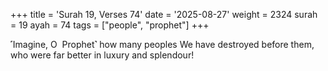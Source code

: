 +++
title = 'Surah 19, Verses 74'
date = '2025-08-27'
weight = 2324
surah = 19
ayah = 74
tags = ["people", "prophet"]
+++

˹Imagine, O  Prophet˺ how many peoples We have destroyed before them, who were far better in luxury and splendour!